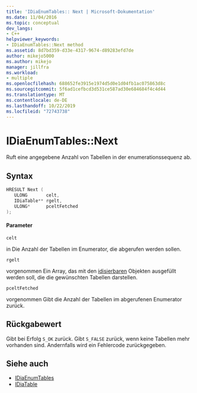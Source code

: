 ```yaml
---
title: 'IDiaEnumTables:: Next | Microsoft-Dokumentation'
ms.date: 11/04/2016
ms.topic: conceptual
dev_langs:
- C++
helpviewer_keywords:
- IDiaEnumTables::Next method
ms.assetid: 8d7bd359-d33e-4317-9674-d89283efd7de
author: mikejo5000
ms.author: mikejo
manager: jillfra
ms.workload:
- multiple
ms.openlocfilehash: 688652fe3915e1974d5d0e1d04fb1ac075863d8c
ms.sourcegitcommit: 5f6ad1cefbcd3d531ce587ad30e684684f4c4d44
ms.translationtype: MT
ms.contentlocale: de-DE
ms.lasthandoff: 10/22/2019
ms.locfileid: "72743738"
---
```

# <a name="idiaenumtablesnext"></a>IDiaEnumTables::Next
Ruft eine angegebene Anzahl von Tabellen in der enumerationssequenz ab.

## <a name="syntax"></a>Syntax

```C++
HRESULT Next ( 
   ULONG       celt,
   IDiaTable** rgelt,
   ULONG*      pceltFetched
);
```

#### <a name="parameters"></a>Parameter
 `celt`

in Die Anzahl der Tabellen im Enumerator, die abgerufen werden sollen.

 `rgelt`

vorgenommen Ein Array, das mit den [idisierbaren](../../debugger/debug-interface-access/idiatable.md) Objekten ausgefüllt werden soll, die die gewünschten Tabellen darstellen.

 `pceltFetched`

vorgenommen Gibt die Anzahl der Tabellen im abgerufenen Enumerator zurück.

## <a name="return-value"></a>Rückgabewert
 Gibt bei Erfolg `S_OK` zurück. Gibt `S_FALSE` zurück, wenn keine Tabellen mehr vorhanden sind. Andernfalls wird ein Fehlercode zurückgegeben.

## <a name="see-also"></a>Siehe auch
- [IDiaEnumTables](../../debugger/debug-interface-access/idiaenumtables.md)
- [IDiaTable](../../debugger/debug-interface-access/idiatable.md)
